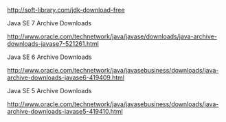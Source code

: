 

http://soft-library.com/jdk-download-free 


Java SE 7 Archive Downloads 

http://www.oracle.com/technetwork/java/javase/downloads/java-archive-downloads-javase7-521261.html 

 

Java SE 6 Archive Downloads 

http://www.oracle.com/technetwork/java/javasebusiness/downloads/java-archive-downloads-javase6-419409.html 

 

Java SE 5 Archive Downloads 

http://www.oracle.com/technetwork/java/javasebusiness/downloads/java-archive-downloads-javase5-419410.html 

 
